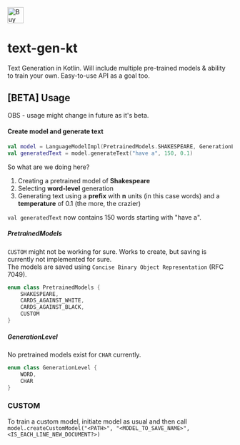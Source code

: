 <a href='https://ko-fi.com/O5O819SEH' target='_blank'><img height='36' style='border:0px;height:36px;' src='https://az743702.vo.msecnd.net/cdn/kofi2.png?v=2' border='0' alt='Buy Me a Coffee at ko-fi.com' /></a>

# text-gen-kt
Text Generation in Kotlin. Will include multiple pre-trained models &amp; ability to train your own. Easy-to-use API as a goal too.

## [BETA] Usage
OBS - usage might change in future as it's beta.  

#### Create model and generate text
```kotlin
val model = LanguageModelImpl(PretrainedModels.SHAKESPEARE, GenerationLevel.WORD)
val generatedText = model.generateText("have a", 150, 0.1)
```
So what are we doing here?  
1. Creating a pretrained model of **Shakespeare**
2. Selecting **word-level** generation
3. Generating text using a **prefix** with **n** units (in this case words) and a **temperature** of 0.1 (the more, the crazier) 

`val generatedText` now contains 150 words starting with "have a".

##### PretrainedModels
`CUSTOM` might not be working for sure. Works to create, but saving is currently not implemented for sure.  
The models are saved using `Concise Binary Object Representation` (RFC 7049).
```kotlin
enum class PretrainedModels {
    SHAKESPEARE,
    CARDS_AGAINST_WHITE,
    CARDS_AGAINST_BLACK,
    CUSTOM
}
```
##### GenerationLevel
No pretrained models exist for `CHAR` currently.
```kotlin
enum class GenerationLevel {
    WORD,
    CHAR
}
```
### CUSTOM
To train a custom model, initiate model as usual and then call  
`model.createCustomModel("<PATH>", "<MODEL_TO_SAVE_NAME>", <IS_EACH_LINE_NEW_DOCUMENT?>)`